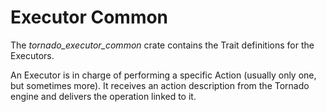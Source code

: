 # Executor Common

The *tornado_executor_common* crate contains the Trait definitions for the Executors.

An Executor is in charge of performing a specific Action (usually only one, but sometimes more).
It receives an action description from the Tornado engine and delivers the operation linked to it.
